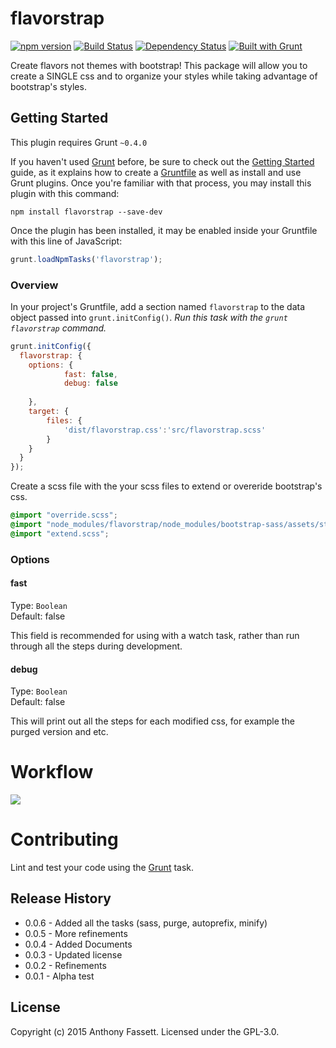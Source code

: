 # flavorstrap
[![npm version](https://badge.fury.io/js/flavorstrap.svg)](http://badge.fury.io/js/flavorstrap)
[![Build Status](https://travis-ci.org/fassetar/flavorstrap.svg)](https://travis-ci.org/fassetar/flavorstrap)
[![Dependency Status](https://david-dm.org/fassetar/flavorstrap.svg)](https://david-dm.org/fassetar/flavorstrap)
[![Built with Grunt](https://img.shields.io/badge/built%20with-grunt-blue.svg)](http://gruntjs.com/)

Create flavors not themes with bootstrap! This package will allow you to create a SINGLE css and to organize your styles while taking advantage of bootstrap's styles.

## Getting Started
This plugin requires Grunt `~0.4.0`

If you haven't used [Grunt](http://gruntjs.com/) before, be sure to check out the [Getting Started](http://gruntjs.com/getting-started) guide, as it explains how to create a [Gruntfile](http://gruntjs.com/sample-gruntfile) as well as install and use Grunt plugins. Once you're familiar with that process, you may install this plugin with this command:

```shell
npm install flavorstrap --save-dev
```

Once the plugin has been installed, it may be enabled inside your Gruntfile with this line of JavaScript:

```js
grunt.loadNpmTasks('flavorstrap');
```

### Overview
In your project's Gruntfile, add a section named `flavorstrap` to the data object passed into `grunt.initConfig()`.
_Run this task with the `grunt flavorstrap` command._

```js
grunt.initConfig({
  flavorstrap: {
    options: {
      		fast: false,
      		debug: false
		
    },
    target: {
		files: {
			'dist/flavorstrap.css':'src/flavorstrap.scss'
		}
    }
  }
});
```

Create a scss file with the your scss files to extend or overeride bootstrap's css.

```flavorstrap.scss
@import "override.scss";
@import "node_modules/flavorstrap/node_modules/bootstrap-sass/assets/stylesheets/bootstrap.scss";
@import "extend.scss";
```
### Options

#### fast
Type: `Boolean`  
Default: false

This field is recommended for using with a watch task, rather than run through all the steps during development.

#### debug
Type: `Boolean`  
Default: false

This will print out all the steps for each modified css, for example the purged version and etc.


# Workflow

<img src="https://docs.google.com/drawings/d/1N-ve67CCCUi9YOIZipHALPWvmOc2mHh1oyIkshWAenw/pub?w=960&amp;h=720">

# Contributing
Lint and test your code using the [Grunt](http://gruntjs.com/) task.

## Release History
* 0.0.6 - Added all the tasks (sass, purge, autoprefix, minify)
* 0.0.5 - More refinements
* 0.0.4 - Added Documents
* 0.0.3 - Updated license
* 0.0.2 - Refinements
* 0.0.1 - Alpha test

## License
Copyright (c) 2015 Anthony Fassett. Licensed under the GPL-3.0.
